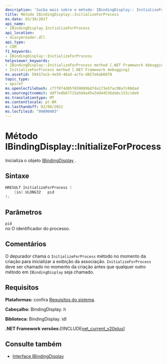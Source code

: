 ```yaml
---
description: 'Saiba mais sobre o método: IBindingDisplay:: InitializeForProcess'
title: Método IBindingDisplay::InitializeForProcess
ms.date: 03/30/2017
api_name:
- IBindingDisplay.InitializeForProcess
api_location:
- diasymreader.dll
api_type:
- COM
f1_keywords:
- IBindingDisplay::InitializeForProcess
helpviewer_keywords:
- IBindingDisplay::InitializeForProcess method [.NET Framework debugging]
- InitializeForProcess method [.NET Framework debugging]
ms.assetid: 59417acb-4e59-46ad-acfe-d827e6ab6078
topic_type:
- apiref
ms.openlocfilehash: cf7f0f4d057659089bd7da173e5fac98a7c00dad
ms.sourcegitcommit: ddf7edb67715a5b9a45e3dd44536dabc153c1de0
ms.translationtype: MT
ms.contentlocale: pt-BR
ms.lasthandoff: 02/06/2021
ms.locfileid: "99800403"
---
```

# <a name="ibindingdisplayinitializeforprocess-method"></a>Método IBindingDisplay::InitializeForProcess

Inicializa o objeto [IBindingDisplay](ibindingdisplay-interface.md) .  
  
## <a name="syntax"></a>Sintaxe  
  
```cpp  
HRESULT InitializeForProcess (  
    [in] ULONG32   pid  
);  
```  
  
## <a name="parameters"></a>Parâmetros  

 `pid`  
 no O identificador do processo.  
  
## <a name="remarks"></a>Comentários  

 O depurador chama o `InitializeForProcess` método no momento da criação para inicializar a exibição da associação. `InitializeForProcess` deve ser chamado no momento da criação antes que qualquer outro método em `IBindingDisplay` seja chamado.  
  
## <a name="requirements"></a>Requisitos  

 **Plataformas:** confira [Requisitos do sistema](../../get-started/system-requirements.md).  
  
 **Cabeçalho:** BindingDisplay. h  
  
 **Biblioteca:** BindingDisplay. idl  
  
 **.NET Framework versões:**[!INCLUDE[net_current_v20plus](../../../../includes/net-current-v20plus-md.md)]  
  
## <a name="see-also"></a>Consulte também

- [Interface IBindingDisplay](ibindingdisplay-interface.md)

